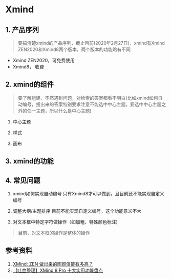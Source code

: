 # Xmind

## 1. 产品序列
> 要搞清楚xmind的产品序列，截止目前(2020年2月27日)，xmind有Xmind ZEN2020和Xmind8两个版本，两个版本的功能略有不同

- Xmind ZEN2020，可免费使用
- Xmind8， 收费

## 2. xmind的组件
> 要了解组建，不然遇到问题，对检索的答案都看不明白(比如xmind如何自动编号，搜出来的答案特别要求注意不能选中中心主题，要选中中心主题之外的任一主题，所以什么是中心主题)
1. 中心主题


2. 样式

3. 画布



## 3. xmind的功能


## 4. 常见问题
1. xmind如何实现自动编号
只有Xmind8才可以做到，且目前还不能实现自定义编号

2. 调整大纲/主题排序
目前不能实现自定义编号，这个功能意义不大

3. 对文本框中特定字符做操作（如加粗、特殊颜色标注)
> 目前，对文本框的操作是整体的操作



## 参考资料
1. [XMind: ZEN 做出来的图颜值能有多高？](https://www.zhihu.com/question/325393443)
2. [【吐血整理】XMind 8 Pro 十大实用功能盘点](https://zhuanlan.zhihu.com/p/32384003)